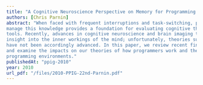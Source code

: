 ```yaml
---
title: "A Cognitive Neuroscience Perspective on Memory for Programming Tasks"
authors: [Chris Parnin]
abstract: "When faced with frequent interruptions and task-switching, programmers have difficulty keeping relevant task knowledge in their mind. An understanding of how programmers actively
manage this knowledge provides a foundation for evaluating cognitive theories and building better
tools. Recently, advances in cognitive neuroscience and brain imaging technology has provided new
insight into the inner workings of the mind; unfortunately, theories such as program understanding
have not been accordingly advanced. In this paper, we review recent findings in cognitive neuroscience
and examine the impacts on our theories of how programmers work and the design of
programming environments."
publishedAt: "ppig-2010"
year: 2010
url_pdf: "/files/2010-PPIG-22nd-Parnin.pdf"
---
```

